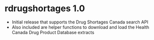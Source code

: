 # rdrugshortages 1.0
- Initial release that supports the Drug Shortages Canada search API
- Also included are helper functions to download and load the Health Canada Drug
  Product Database extracts
